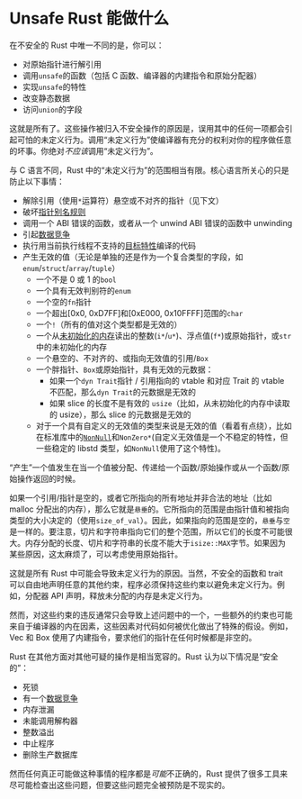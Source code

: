 # Unsafe Rust 能做什么

在不安全的 Rust 中唯一不同的是，你可以：

- 对原始指针进行解引用
- 调用`unsafe`的函数（包括 C 函数、编译器的内建指令和原始分配器）
- 实现`unsafe`的特性
- 改变静态数据
- 访问`union`的字段

这就是所有了。这些操作被归入不安全操作的原因是，误用其中的任何一项都会引起可怕的未定义行为。调用“未定义行为”使编译器有充分的权利对你的程序做任意的坏事。你绝对*不应该*调用“未定义行为”。

与 C 语言不同，Rust 中的“未定义行为”的范围相当有限。核心语言所关心的只是防止以下事情：

- 解除引用（使用`*`运算符）悬空或不对齐的指针（见下文）
- 破坏[指针别名规则][pointer aliasing rules]
- 调用一个 ABI 错误的函数，或者从一个 unwind ABI 错误的函数中 unwinding
- 引起[数据竞争][race]
- 执行用当前执行线程不支持的[目标特性][target features]编译的代码
- 产生无效的值（无论是单独的还是作为一个复合类型的字段，如`enum`/`struct`/`array`/`tuple`）
  - 一个不是 0 或 1 的`bool`
  - 一个具有无效判别符的`enum`
  - 一个空的`fn`指针
  - 一个超出[0x0, 0xD7FF]和[0xE000, 0x10FFFF]范围的`char`
  - 一个`!`（所有的值对这个类型都是无效的）
  - 一个从[未初始化的内存][uninitialized memory]读出的整数(`i*`/`u*`)、浮点值(`f*`)或原始指针，或`str`中的未初始化的内存
  - 一个悬空的、不对齐的、或指向无效值的引用/`Box`
  - 一个胖指针、`Box`或原始指针，具有无效的元数据：
    - 如果一个`dyn Trait`指针 / 引用指向的 vtable 和对应 Trait 的 vtable 不匹配，那么`dyn Trait`的元数据是无效的
    - 如果 slice 的长度不是有效的 `usize`（比如，从未初始化的内存中读取的 usize），那么 slice 的元数据是无效的
  - 对于一个具有自定义的无效值的类型来说是无效的值（看着有点绕），比如在标准库中的[`NonNull`]和`NonZero*`(自定义无效值是一个不稳定的特性，但一些稳定的 libstd 类型，如`NonNull`使用了这个特性)。

“产生”一个值发生在当一个值被分配、传递给一个函数/原始操作或从一个函数/原始操作返回的时候。

如果一个引用/指针是空的，或者它所指向的所有地址并非合法的地址（比如 malloc 分配出的内存），那么它就是`悬垂`的。它所指向的范围是由指针值和被指向类型的大小决定的（使用`size_of_val`）。因此，如果指向的范围是空的，`悬垂`与`空`是一样的。要注意，切片和字符串指向它们的整个范围，所以它们的长度不可能很大。内存分配的长度、切片和字符串的长度不能大于`isize::MAX`字节。如果因为某些原因，这太麻烦了，可以考虑使用原始指针。

这就是所有 Rust 中可能会导致未定义行为的原因。当然，不安全的函数和 trait 可以自由地声明任意的其他约束，程序必须保持这些约束以避免未定义行为。例如，分配器 API 声明，释放未分配的内存是未定义行为。

然而，对这些约束的违反通常只会导致上述问题中的一个，一些额外的约束也可能来自于编译器的内在因素，这些因素对代码如何被优化做出了特殊的假设。例如，Vec 和 Box 使用了内建指令，要求他们的指针在任何时候都是非空的。

Rust 在其他方面对其他可疑的操作是相当宽容的。Rust 认为以下情况是“安全的”：

- 死锁
- 有一个[数据竞争][race]
- 内存泄漏
- 未能调用解构器
- 整数溢出
- 中止程序
- 删除生产数据库

然而任何真正可能做这种事情的程序都是*可能*不正确的，Rust 提供了很多工具来尽可能检查出这些问题，但要这些问题完全被预防是不现实的。

[pointer aliasing rules]: references.html
[uninitialized memory]: uninitialized.html
[race]: races.html
[target features]: https://doc.rust-lang.org/reference/attributes/codegen.html#the-target_feature-attribute
[`nonnull`]: https://doc.rust-lang.org/std/ptr/struct.NonNull.html
